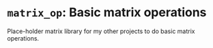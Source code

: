 # ```matrix_op```: Basic matrix operations
Place-holder matrix library for my other projects to do basic matrix operations.